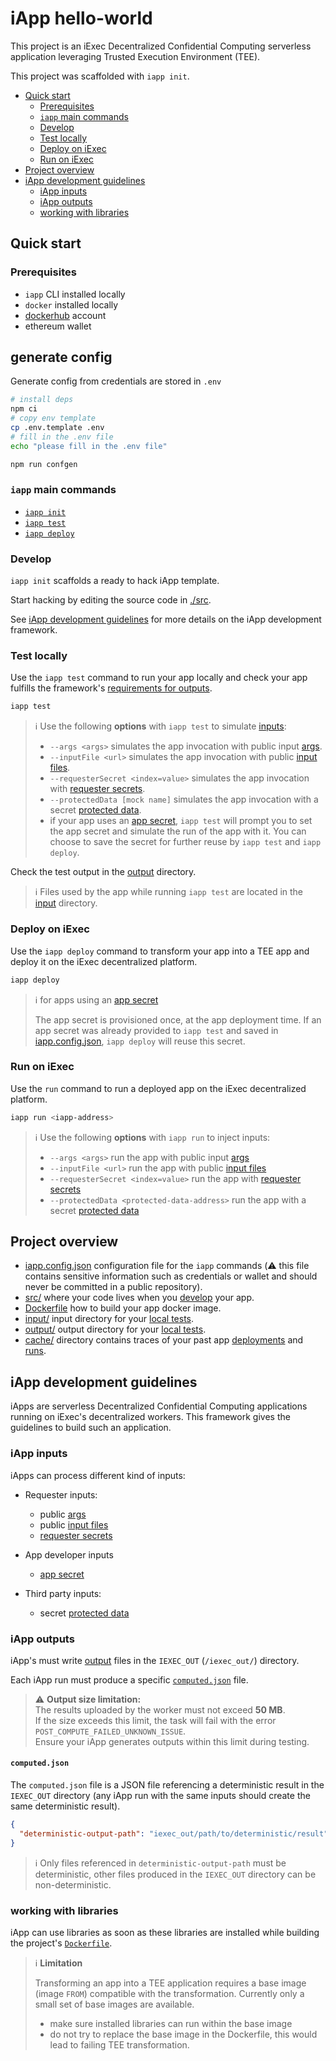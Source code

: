 # iApp hello-world

This project is an iExec Decentralized Confidential Computing serverless
application leveraging Trusted Execution Environment (TEE).

This project was scaffolded with `iapp init`.

- [Quick start](#quick-start)
  - [Prerequisites](#prerequisites)
  - [`iapp` main commands](#iapp-main-commands)
  - [Develop](#develop)
  - [Test locally](#test-locally)
  - [Deploy on iExec](#deploy-on-iexec)
  - [Run on iExec](#run-on-iexec)
- [Project overview](#project-overview)
- [iApp development guidelines](#iapp-development-guidelines)
  - [iApp inputs](#iapp-inputs)
  - [iApp outputs](#iapp-outputs)
  - [working with libraries](#working-with-libraries)

## Quick start

### Prerequisites

- `iapp` CLI installed locally
- `docker` installed locally
- [dockerhub](https://hub.docker.com/) account
- ethereum wallet

## generate config

Generate config from credentials are stored in `.env`

```sh
# install deps
npm ci
# copy env template
cp .env.template .env
# fill in the .env file
echo "please fill in the .env file"
```

```sh
npm run confgen
```

### `iapp` main commands

- [`iapp init`](#develop)
- [`iapp test`](#test-locally)
- [`iapp deploy`](#deploy-on-iexec)

### Develop

`iapp init` scaffolds a ready to hack iApp template.

Start hacking by editing the source code in [./src](./src/).

See [iApp development guidelines](#iapp-development-guidelines) for more details
on the iApp development framework.

### Test locally

Use the `iapp test` command to run your app locally and check your app fulfills
the framework's [requirements for outputs](#iapp-outputs).

```sh
iapp test
```

> ℹ️ Use the following **options** with `iapp test` to simulate
> [inputs](#iapp-inputs):
>
> - `--args <args>` simulates the app invocation with public input
>   [args](https://protocol.docs.iex.ec/for-developers/technical-references/application-io#args).
> - `--inputFile <url>` simulates the app invocation with public
>   [input files](https://protocol.docs.iex.ec/for-developers/technical-references/application-io#input-files).
> - `--requesterSecret <index=value>` simulates the app invocation with
>   [requester secrets](https://protocol.docs.iex.ec/for-developers/technical-references/application-io#requester-secrets).
> - `--protectedData [mock name]` simulates the app invocation with a secret
>   [protected data](https://protocol.docs.iex.ec/for-developers/technical-references/application-iohttps://protocol.docs.iex.ec/for-developers/technical-references/application-io#protected-data).
> - if your app uses an
>   [app secret](https://protocol.docs.iex.ec/for-developers/technical-references/application-io#app-developer-secret),
>   `iapp test` will prompt you to set the app secret and simulate the run of
>   the app with it. You can choose to save the secret for further reuse by
>   `iapp test` and `iapp deploy`.

Check the test output in the [output](./output/) directory.

> ℹ️ Files used by the app while running `iapp test` are located in the
> [input](./input/) directory.

### Deploy on iExec

Use the `iapp deploy` command to transform your app into a TEE app and deploy it
on the iExec decentralized platform.

```sh
iapp deploy
```

> ℹ️ for apps using an
> [app secret](https://protocol.docs.iex.ec/for-developers/technical-references/application-io#app-developer-secret)
>
> The app secret is provisioned once, at the app deployment time. If an app
> secret was already provided to `iapp test` and saved in
> [iapp.config.json](./iapp.config.json), `iapp deploy` will reuse this secret.

### Run on iExec

Use the `run` command to run a deployed app on the iExec decentralized platform.

```sh
iapp run <iapp-address>
```

> ℹ️ Use the following **options** with `iapp run` to inject inputs:
>
> - `--args <args>` run the app with public input
>   [args](https://protocol.docs.iex.ec/for-developers/technical-references/application-io#args)
> - `--inputFile <url>` run the app with public
>   [input files](https://protocol.docs.iex.ec/for-developers/technical-references/application-io#input-files)
> - `--requesterSecret <index=value>` run the app with
>   [requester secrets](https://protocol.docs.iex.ec/for-developers/technical-references/application-io#requester-secrets)
> - `--protectedData <protected-data-address>` run the app with a secret
>   [protected data](https://protocol.docs.iex.ec/for-developers/technical-references/application-io#protected-data)

## Project overview

- [iapp.config.json](./iapp.config.json) configuration file for the `iapp`
  commands (⚠️ this file contains sensitive information such as credentials or
  wallet and should never be committed in a public repository).
- [src/](./src/) where your code lives when you [develop](#develop) your app.
- [Dockerfile](./Dockerfile) how to build your app docker image.
- [input/](./input/) input directory for your [local tests](#test-locally).
- [output/](./output/) output directory for your [local tests](#test-locally).
- [cache/](./cache/) directory contains traces of your past app
  [deployments](#deploy-on-iexec) and [runs](#run-on-iexec).

## iApp development guidelines

iApps are serverless Decentralized Confidential Computing applications running
on iExec's decentralized workers. This framework gives the guidelines to build
such an application.

### iApp inputs

iApps can process different kind of inputs:

- Requester inputs:

  - public
    [args](https://protocol.docs.iex.ec/for-developers/technical-references/application-io#args)
  - public
    [input files](https://protocol.docs.iex.ec/for-developers/technical-references/application-io#input-files)
  - [requester secrets](https://protocol.docs.iex.ec/for-developers/technical-references/application-io#requester-secrets)

- App developer inputs

  - [app secret](https://protocol.docs.iex.ec/for-developers/technical-references/application-io#app-developer-secret)

- Third party inputs:

  - secret
    [protected data](https://protocol.docs.iex.ec/for-developers/technical-references/application-io#protected-data)

### iApp outputs

iApp's must write
[output](https://protocol.docs.iex.ec/for-developers/technical-references/application-io#application-outputs)
files in the `IEXEC_OUT` (`/iexec_out/`) directory.

Each iApp run must produce a specific [`computed.json`](#computedjson) file.

> ⚠️ **Output size limitation:**  
> The results uploaded by the worker must not exceed **50 MB**.  
> If the size exceeds this limit, the task will fail with the error
> `POST_COMPUTE_FAILED_UNKNOWN_ISSUE`.  
> Ensure your iApp generates outputs within this limit during testing.

#### `computed.json`

The `computed.json` file is a JSON file referencing a deterministic result in
the `IEXEC_OUT` directory (any iApp run with the same inputs should create the
same deterministic result).

```json
{
  "deterministic-output-path": "iexec_out/path/to/deterministic/result"
}
```

> ℹ️ Only files referenced in `deterministic-output-path` must be deterministic,
> other files produced in the `IEXEC_OUT` directory can be non-deterministic.

### working with libraries

iApp can use libraries as soon as these libraries are installed while building
the project's [`Dockerfile`](./Dockerfile).

> ℹ️ **Limitation**
>
> Transforming an app into a TEE application requires a base image (image
> `FROM`) compatible with the transformation. Currently only a small set of base
> images are available.
>
> - make sure installed libraries can run within the base image
> - do not try to replace the base image in the Dockerfile, this would lead to
>   failing TEE transformation.
